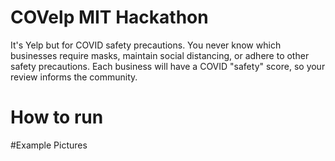 # COVelp MIT Hackathon
It's Yelp but for COVID safety precautions. You never know which businesses require masks, maintain social distancing, or adhere to other safety precautions. Each business will have a COVID "safety" score, so your review informs the community.

# How to run

#Example Pictures


